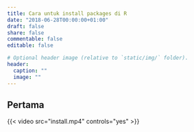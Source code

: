 ```yaml
---
title: Cara untuk install packages di R
date: "2018-06-28T00:00:00+01:00"
draft: false
share: false
commentable: false
editable: false

# Optional header image (relative to `static/img/` folder).
header:
  caption: ""
  image: ""
---
```


## Pertama

{{< video src="install.mp4" controls="yes" >}}
